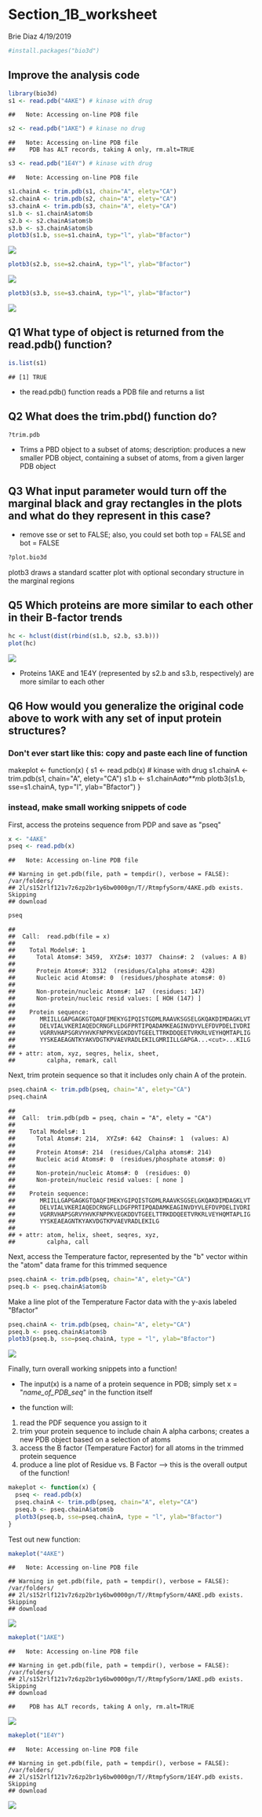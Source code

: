 Section\_1B\_worksheet
================
Brie Diaz
4/19/2019

``` r
#install.packages("bio3d")
```

Improve the analysis code
-------------------------

``` r
library(bio3d)
s1 <- read.pdb("4AKE") # kinase with drug
```

    ##   Note: Accessing on-line PDB file

``` r
s2 <- read.pdb("1AKE") # kinase no drug
```

    ##   Note: Accessing on-line PDB file
    ##    PDB has ALT records, taking A only, rm.alt=TRUE

``` r
s3 <- read.pdb("1E4Y") # kinase with drug
```

    ##   Note: Accessing on-line PDB file

``` r
s1.chainA <- trim.pdb(s1, chain="A", elety="CA")
s2.chainA <- trim.pdb(s2, chain="A", elety="CA")
s3.chainA <- trim.pdb(s3, chain="A", elety="CA")
s1.b <- s1.chainA$atom$b
s2.b <- s2.chainA$atom$b
s3.b <- s3.chainA$atom$b
plotb3(s1.b, sse=s1.chainA, typ="l", ylab="Bfactor")
```

![](class06_worksheet_files/figure-markdown_github/unnamed-chunk-2-1.png)

``` r
plotb3(s2.b, sse=s2.chainA, typ="l", ylab="Bfactor")
```

![](class06_worksheet_files/figure-markdown_github/unnamed-chunk-2-2.png)

``` r
plotb3(s3.b, sse=s3.chainA, typ="l", ylab="Bfactor")
```

![](class06_worksheet_files/figure-markdown_github/unnamed-chunk-2-3.png)

Q1 What type of object is returned from the read.pdb() function?
----------------------------------------------------------------

``` r
is.list(s1)
```

    ## [1] TRUE

-   the read.pdb() function reads a PDB file and returns a list

Q2 What does the trim.pbd() function do?
----------------------------------------

``` r
?trim.pdb
```

-   Trims a PBD object to a subset of atoms; description: produces a new smaller PDB object, containing a subset of atoms, from a given larger PDB object

Q3 What input parameter would turn off the marginal black and gray rectangles in the plots and what do they represent in this case?
-----------------------------------------------------------------------------------------------------------------------------------

-   remove sse or set to FALSE; also, you could set both top = FALSE and bot = FALSE

``` r
?plot.bio3d
```

plotb3 draws a standard scatter plot with optional secondary structure in the marginal regions

Q5 Which proteins are more similar to each other in their B-factor trends
-------------------------------------------------------------------------

``` r
hc <- hclust(dist(rbind(s1.b, s2.b, s3.b)))
plot(hc)
```

![](class06_worksheet_files/figure-markdown_github/unnamed-chunk-6-1.png)

-   Proteins 1AKE and 1E4Y (represented by s2.b and s3.b, respectively) are more similar to each other

Q6 How would you generalize the original code above to work with any set of input protein structures?
-----------------------------------------------------------------------------------------------------

### Don't ever start like this: copy and paste each line of function

makeplot &lt;- function(x) { s1 &lt;- read.pdb(x) \# kinase with drug s1.chainA &lt;- trim.pdb(s1, chain="A", elety="CA") s1.b &lt;- s1.chainA*a**t**o**m*b plotb3(s1.b, sse=s1.chainA, typ="l", ylab="Bfactor") }

### instead, make small working snippets of code

First, access the proteins sequence from PDP and save as "pseq"

``` r
x <- "4AKE"
pseq <- read.pdb(x)
```

    ##   Note: Accessing on-line PDB file

    ## Warning in get.pdb(file, path = tempdir(), verbose = FALSE): /var/folders/
    ## 2l/s152rlf121v7z6zp2br1y6bw0000gn/T//RtmpfySorm/4AKE.pdb exists. Skipping
    ## download

``` r
pseq
```

    ## 
    ##  Call:  read.pdb(file = x)
    ## 
    ##    Total Models#: 1
    ##      Total Atoms#: 3459,  XYZs#: 10377  Chains#: 2  (values: A B)
    ## 
    ##      Protein Atoms#: 3312  (residues/Calpha atoms#: 428)
    ##      Nucleic acid Atoms#: 0  (residues/phosphate atoms#: 0)
    ## 
    ##      Non-protein/nucleic Atoms#: 147  (residues: 147)
    ##      Non-protein/nucleic resid values: [ HOH (147) ]
    ## 
    ##    Protein sequence:
    ##       MRIILLGAPGAGKGTQAQFIMEKYGIPQISTGDMLRAAVKSGSELGKQAKDIMDAGKLVT
    ##       DELVIALVKERIAQEDCRNGFLLDGFPRTIPQADAMKEAGINVDYVLEFDVPDELIVDRI
    ##       VGRRVHAPSGRVYHVKFNPPKVEGKDDVTGEELTTRKDDQEETVRKRLVEYHQMTAPLIG
    ##       YYSKEAEAGNTKYAKVDGTKPVAEVRADLEKILGMRIILLGAPGA...<cut>...KILG
    ## 
    ## + attr: atom, xyz, seqres, helix, sheet,
    ##         calpha, remark, call

Next, trim protein sequence so that it includes only chain A of the protein.

``` r
pseq.chainA <- trim.pdb(pseq, chain="A", elety="CA")
pseq.chainA
```

    ## 
    ##  Call:  trim.pdb(pdb = pseq, chain = "A", elety = "CA")
    ## 
    ##    Total Models#: 1
    ##      Total Atoms#: 214,  XYZs#: 642  Chains#: 1  (values: A)
    ## 
    ##      Protein Atoms#: 214  (residues/Calpha atoms#: 214)
    ##      Nucleic acid Atoms#: 0  (residues/phosphate atoms#: 0)
    ## 
    ##      Non-protein/nucleic Atoms#: 0  (residues: 0)
    ##      Non-protein/nucleic resid values: [ none ]
    ## 
    ##    Protein sequence:
    ##       MRIILLGAPGAGKGTQAQFIMEKYGIPQISTGDMLRAAVKSGSELGKQAKDIMDAGKLVT
    ##       DELVIALVKERIAQEDCRNGFLLDGFPRTIPQADAMKEAGINVDYVLEFDVPDELIVDRI
    ##       VGRRVHAPSGRVYHVKFNPPKVEGKDDVTGEELTTRKDDQEETVRKRLVEYHQMTAPLIG
    ##       YYSKEAEAGNTKYAKVDGTKPVAEVRADLEKILG
    ## 
    ## + attr: atom, helix, sheet, seqres, xyz,
    ##         calpha, call

Next, access the Temperature factor, represented by the "b" vector within the "atom" data frame for this trimmed sequence

``` r
pseq.chainA <- trim.pdb(pseq, chain="A", elety="CA")
pseq.b <- pseq.chainA$atom$b
```

Make a line plot of the Temperature Factor data with the y-axis labeled "Bfactor"

``` r
pseq.chainA <- trim.pdb(pseq, chain="A", elety="CA")
pseq.b <- pseq.chainA$atom$b
plotb3(pseq.b, sse=pseq.chainA, type = "l", ylab="Bfactor")
```

![](class06_worksheet_files/figure-markdown_github/unnamed-chunk-10-1.png)

Finally, turn overall working snippets into a function!

-   The input(x) is a name of a protein sequence in PDB; simply set x = "*name\_of\_PDB\_seq*" in the function itself

-   the function will:

1.  read the PDF sequence you assign to it
2.  trim your protein sequence to include chain A alpha carbons; creates a new PDB object based on a selection of atoms
3.  access the B factor (Temperature Factor) for all atoms in the trimmed protein sequence
4.  produce a line plot of Residue vs. B Factor --&gt; this is the overall output of the function!

``` r
makeplot <- function(x) {
  pseq <- read.pdb(x)
  pseq.chainA <- trim.pdb(pseq, chain="A", elety="CA")
  pseq.b <- pseq.chainA$atom$b
  plotb3(pseq.b, sse=pseq.chainA, type = "l", ylab="Bfactor")
}
```

Test out new function:

``` r
makeplot("4AKE")
```

    ##   Note: Accessing on-line PDB file

    ## Warning in get.pdb(file, path = tempdir(), verbose = FALSE): /var/folders/
    ## 2l/s152rlf121v7z6zp2br1y6bw0000gn/T//RtmpfySorm/4AKE.pdb exists. Skipping
    ## download

![](class06_worksheet_files/figure-markdown_github/unnamed-chunk-12-1.png)

``` r
makeplot("1AKE")
```

    ##   Note: Accessing on-line PDB file

    ## Warning in get.pdb(file, path = tempdir(), verbose = FALSE): /var/folders/
    ## 2l/s152rlf121v7z6zp2br1y6bw0000gn/T//RtmpfySorm/1AKE.pdb exists. Skipping
    ## download

    ##    PDB has ALT records, taking A only, rm.alt=TRUE

![](class06_worksheet_files/figure-markdown_github/unnamed-chunk-12-2.png)

``` r
makeplot("1E4Y")
```

    ##   Note: Accessing on-line PDB file

    ## Warning in get.pdb(file, path = tempdir(), verbose = FALSE): /var/folders/
    ## 2l/s152rlf121v7z6zp2br1y6bw0000gn/T//RtmpfySorm/1E4Y.pdb exists. Skipping
    ## download

![](class06_worksheet_files/figure-markdown_github/unnamed-chunk-12-3.png)
